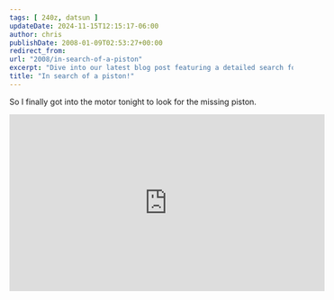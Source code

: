 ```yaml
---
tags: [ 240z, datsun ]
updateDate: 2024-11-15T12:15:17-06:00
author: chris
publishDate: 2008-01-09T02:53:27+00:00
redirect_from: 
url: "2008/in-search-of-a-piston"
excerpt: "Dive into our latest blog post featuring a detailed search for a missing piston within a motor, with an accompanying video guide."
title: "In search of a piston!"
---
```


So I finally got into the motor tonight to look for the missing piston.

<iframe width="560" height="315" src="https://www.youtube.com/embed/y1Ihcz0jeiQ?si=uuUzgIraFWc1OnqB" title="YouTube video player" frameborder="0" allow="accelerometer; autoplay; clipboard-write; encrypted-media; gyroscope; picture-in-picture; web-share" referrerpolicy="strict-origin-when-cross-origin" allowfullscreen></iframe>
